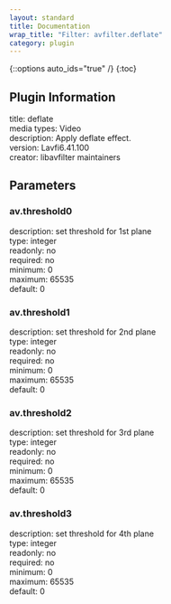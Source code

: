 ```yaml
---
layout: standard
title: Documentation
wrap_title: "Filter: avfilter.deflate"
category: plugin
---
```

{::options auto_ids="true" /}
{:toc}

## Plugin Information

title: deflate  
media types:
Video  
description: Apply deflate effect.  
version: Lavfi6.41.100  
creator: libavfilter maintainers  

## Parameters

### av.threshold0

  
description:
set threshold for 1st plane  
type: integer  
readonly: no  
required: no  
minimum: 0  
maximum: 65535  
default: 0  

### av.threshold1

  
description:
set threshold for 2nd plane  
type: integer  
readonly: no  
required: no  
minimum: 0  
maximum: 65535  
default: 0  

### av.threshold2

  
description:
set threshold for 3rd plane  
type: integer  
readonly: no  
required: no  
minimum: 0  
maximum: 65535  
default: 0  

### av.threshold3

  
description:
set threshold for 4th plane  
type: integer  
readonly: no  
required: no  
minimum: 0  
maximum: 65535  
default: 0  

